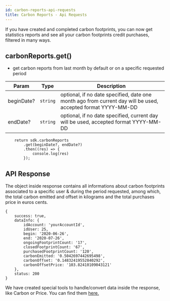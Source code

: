 ```yaml
---
id: carbon-reports-api-requests
title: Carbon Reports - Api Requests
---
```


If you have created and completed carbon footprints, you can now get statistics reports and see all your carbon footprints credit purchases, filtered in many ways.

## carbonReports.get()

-   get carbon reports from last month by default or on a specific requested period

| Param      | Type                | Description                                                                                                  |
| ---------- | ------------------- | ------------------------------------------------------------------------------------------------------------ |
| beginDate? | <code>string</code> | optional, if no date specified, date one month ago from current day will be used, accepted format YYYY-MM-DD |
| endDate?   | <code>string</code> | optional, if no date specified, current day will be used, accepted format YYYY-MM-DD                         |

```
    return sdk.carbonReports
        .get(beginDate?, endDate?)
        .then((res) => {
            console.log(res)
        });
```

## API Response

The object inside response contains all informations about carbon footprints associated to a specific user & during the period requested, among which, the total carbon emitted and offset in kilograms and the total purchases price in euros cents.

```
{
    success: true,
    dataInfo: {
        idAccount: 'yourAccountId',
        idUser: 25,
        begin: '2020-06-26',
        end: '2020-07-26',
        ongoingFootprintCount: '17',
        closedFootprintCount: '67',
        purchasedFootprintCount: '120',
        carbonEmitted: '0.5042697442695498',
        carbonOffset: '0.14832419552840292',
        carbonOffsetPrice: '103.82410109043121'
    },
    status: 200
}
```

We have created special tools to handle/convert data inside the response, like Carbon or Price. You can find them [here.](tools.md)
